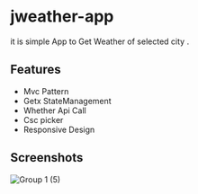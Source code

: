 
# jweather-app

it is simple App to Get Weather of selected city .




## Features

- Mvc Pattern
- Getx StateManagement
- Whether Api Call
- Csc picker
- Responsive Design






## Screenshots



![Group 1 (5)](https://github.com/jaydipsakhiya04/weather-app/assets/136619292/d2ce523c-327f-418c-b144-71d9b1b97dd4)
